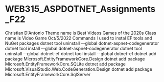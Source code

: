 # WEB315_ASPDOTNET_Assignments_F22
Christian D'Antonio
Theme name is Best Videos Games of the 2020s
Class name is Video Game
Oct/5/2022
Commands I used to instal EF tools and NuGet packages
dotnet tool uninstall --global dotnet-aspnet-codegenerator
dotnet tool install --global dotnet-aspnet-codegenerator
dotnet tool uninstall --global dotnet-ef
dotnet tool install --global dotnet-ef
dotnet add package Microsoft.EntityFrameworkCore.Design
dotnet add package Microsoft.EntityFrameworkCore.SQLite
dotnet add package Microsoft.VisualStudio.Web.CodeGeneration.Design
dotnet add package Microsoft.EntityFrameworkCore.SqlServer
